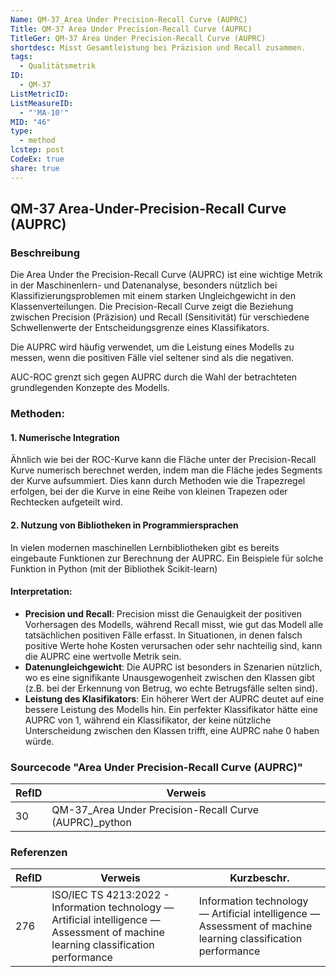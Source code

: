 ```yaml
---
Name: QM-37_Area Under Precision-Recall Curve (AUPRC)
Title: QM-37 Area Under Precision-Recall Curve (AUPRC)
TitleGer: QM-37 Area Under Precision-Recall Curve (AUPRC)
shortdesc: Misst Gesamtleistung bei Präzision und Recall zusammen.
tags:
  - Qualitätsmetrik
ID:
  - QM-37
ListMetricID: 
ListMeasureID:
  - "'MA-10'"
MID: "46"
type:
  - method
lcstep: post
CodeEx: true
share: true
---
```

## QM-37 Area-Under-Precision-Recall Curve (AUPRC)

### Beschreibung

Die Area Under the Precision-Recall Curve (AUPRC) ist eine wichtige Metrik in der Maschinenlern- und Datenanalyse, besonders nützlich bei Klassifizierungsproblemen mit einem starken Ungleichgewicht in den Klassenverteilungen. Die Precision-Recall Curve zeigt die Beziehung zwischen Precision (Präzision) und Recall (Sensitivität) für verschiedene Schwellenwerte der Entscheidungsgrenze eines Klassifikators. 

Die AUPRC wird häufig verwendet, um die Leistung eines Modells zu messen, wenn die positiven Fälle viel seltener sind als die negativen. 

AUC-ROC grenzt sich gegen AUPRC durch die Wahl der betrachteten grundlegenden Konzepte des Modells. 
### Methoden:

####  1. Numerische Integration

Ähnlich wie bei der ROC-Kurve kann die Fläche unter der Precision-Recall Kurve numerisch berechnet werden, indem man die Fläche jedes Segments der Kurve aufsummiert. Dies kann durch Methoden wie die Trapezregel erfolgen, bei der die Kurve in eine Reihe von kleinen Trapezen oder Rechtecken aufgeteilt wird.

####  2. Nutzung von Bibliotheken in Programmiersprachen

In vielen modernen maschinellen Lernbibliotheken gibt es bereits eingebaute Funktionen zur Berechnung der AUPRC. Ein Beispiele für solche Funktion in Python (mit der Bibliothek Scikit-learn)

#### Interpretation: 

- **Precision und Recall**: Precision misst die Genauigkeit der positiven Vorhersagen des Modells, während Recall misst, wie gut das Modell alle tatsächlichen positiven Fälle erfasst. In Situationen, in denen falsch positive Werte hohe Kosten verursachen oder sehr nachteilig sind, kann die AUPRC eine wertvolle Metrik sein.
- **Datenungleichgewicht**: Die AUPRC ist besonders in Szenarien nützlich, wo es eine signifikante Unausgewogenheit zwischen den Klassen gibt (z.B. bei der Erkennung von Betrug, wo echte Betrugsfälle selten sind).
- **Leistung des Klasifikators**: Ein höherer Wert der AUPRC deutet auf eine bessere Leistung des Modells hin. Ein perfekter Klassifikator hätte eine AUPRC von 1, während ein Klassifikator, der keine nützliche Unterscheidung zwischen den Klassen trifft, eine AUPRC nahe 0 haben würde.


### Sourcecode "Area Under Precision-Recall Curve (AUPRC)"

| RefID | Verweis                                                |
| ----- | ------------------------------------------------------ |
| 30    | QM-37_Area Under Precision-Recall Curve (AUPRC)_python |



### Referenzen

| RefID | Verweis                                                                                                                               | Kurzbeschr.                                                                                                  |
| ----- | ------------------------------------------------------------------------------------------------------------------------------------- | ------------------------------------------------------------------------------------------------------------ |
| 276   |  ISO/IEC TS 4213:2022 - Information technology — Artificial intelligence — Assessment of machine learning classification performance  | Information technology — Artificial intelligence — Assessment of machine learning classification performance |

